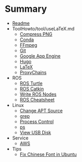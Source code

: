 # Summary

* [Readme](README.md)
* ToolHowto/tool/useLaTeX.md
  * [Compress PNG](Howto/tool/compressPNG.md)
  * [Conda](Howto/tool/useConda.md)
  * [FFmpeg](Howto/tool/useFFmpeg.mdown)
  * [Git](Howto/tool/useGit.md)
  * [Google App Engine](Howto/tool/useGoogleAppEngine.md)
  * [Hugo](Howto/tool/useHugo.md)
  * [LaTeX](Howto/tool/useLaTeX.md)
  * [ProxyChains](Howto/tool/useProxyChains.md)
* ROS
  * [ROS Turtle](Howto/ros/turtle.md)
  * [ROS Catkin](Howto/ros/catkin.md)
  * [Write ROS Nodes](Howto/ros/ros_node.md)
  * [ROS Cheatsheet](Howto/ros/useROS.md)
* Linux
  * [Change APT Source](Howto/linux/changeAptSource.sh)
  * [grep](Howto/linux/grep.md)
  * [Process Control](Howto/linux/processControl.md)
  * [ps](Howto/linux/ps.md)
  * [View USB Disk](Howto/linux/viewUSBDisk.md)
* Service
  * [AWS](Howto/service/AWS.md)
* Tips
  * [Fix Chinese Font in Ubuntu](Howto/tip/fixChineseFontInUbuntu.md)